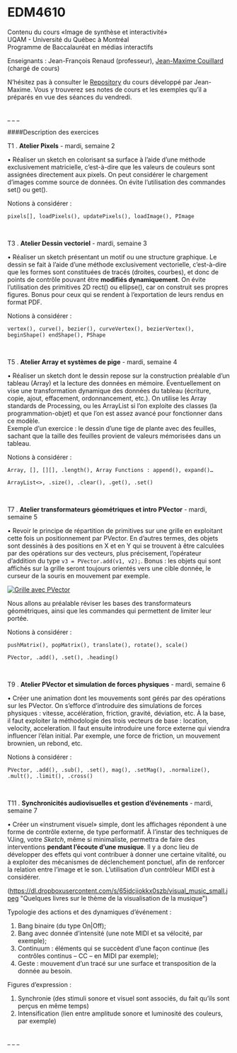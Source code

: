 EDM4610
=======

Contenu du cours «Image de synthèse et interactivité»<br>
UQAM - Université du Québec à Montréal<br>
Programme de Baccalauréat en médias interactifs

Enseignants : Jean-François Renaud (professeur), <a href="https://github.com/jmcouillard">Jean-Maxime Couillard</a> (chargé de cours)

N’hésitez pas à consulter le <a href="https://github.com/jmcouillard/EDM4610">Repository</a> du cours développé par Jean-Maxime. Vous y trouverez ses notes de cours et les exemples qu’il a préparés en vue des séances du vendredi.<br>

<br>
_ _ _

####Description des exercices

T1 . **Atelier Pixels** - mardi, semaine 2

• Réaliser un sketch en colorisant sa surface à l’aide d’une méthode exclusivement matricielle, c’est-à-dire que les valeurs de couleurs sont assignées directement aux pixels. On peut considérer le chargement d’images comme source de données. On évite l’utilisation des commandes set() ou get().

Notions à considérer :

`pixels[], loadPixels(), updatePixels(), loadImage(), PImage`

<br>

T3 . **Atelier Dessin vectoriel** - mardi, semaine 3

• Réaliser un sketch présentant un motif ou une structure graphique. Le dessin se fait à l’aide d’une méthode exclusivement vectorielle, c’est-à-dire que les formes sont constituées de tracés (droites, courbes), et donc de points de contrôle pouvant être **modifiés dynamiquement**. On évite l’utilisation des primitives 2D rect() ou ellipse(), car on construit ses propres figures. Bonus pour ceux qui se rendent à l’exportation de leurs rendus en format PDF.

Notions à considérer :

`vertex(), curve(), bezier(), curveVertex(), bezierVertex(), beginShape() endShape(), PShape`

<br>

T5 . **Atelier Array et systèmes de pige** - mardi, semaine 4

• Réaliser un sketch dont le dessin repose sur la construction préalable d’un tableau (Array) et la lecture des données en mémoire. Éventuellement on vise une transformation dynamique des données du tableau (écriture, copie, ajout, effacement, ordonnancement, etc.). On utilise les Array standards de Processing, ou les ArrayList si l’on exploite des classes (la programmation-objet) et que l’on est assez avancé pour fonctionner dans ce modèle.<br>
Exemple d’un exercice : le dessin d’une tige de plante avec des feuilles, sachant que la taille des feuilles provient de valeurs mémorisées dans un tableau.

Notions à considérer :

`Array, [], [][], .length(), Array Functions : append(), expand()…`

`ArrayList<>, .size(), .clear(), .get(), .set()`

<br>

T7 . **Atelier transformateurs géométriques et intro PVector** - mardi, semaine 5

• Revoir le principe de répartition de primitives sur une grille en exploitant cette fois un positionnement par PVector. En d’autres termes, des objets sont dessinés à des positions en X et en Y qui se trouvent à être calculées par des opérations sur des vecteurs, plus précisement, l’opérateur d’addition du type `v3 = PVector.add(v1, v2);`. Bonus : les objets qui sont affichés sur la grille seront toujours orientés vers une cible donnée, le curseur de la souris en mouvement par exemple.

[![Grille avec PVector](https://c1.staticflickr.com/1/695/21927570291_8fc275c654_n.jpg
"Cliquez pour afficher l’image sur le compte Flickr")](https://www.flickr.com/photos/jfrenaud/21927570291/)

Nous allons au préalable réviser les bases des transformateurs géométriques, ainsi que les commandes qui permettent de limiter leur portée.

Notions à considérer :

`pushMatrix(), popMatrix(), translate(), rotate(), scale()`

`PVector, .add(), .set(), .heading()`

<br>

T9 . **Atelier PVector et simulation de forces physiques** - mardi, semaine 6

• Créer une animation dont les mouvements sont gérés par des opérations sur les PVector. On s’efforce d’introduire des simulations de forces physiques : vitesse, accélération, friction, gravité, déviation, etc. À la base, il faut exploiter la méthodologie des trois vecteurs de base : location, velocity, acceleration. Il faut ensuite introduire une force externe qui viendra influencer l’élan initial. Par exemple, une force de friction, un mouvement brownien, un rebond, etc.

Notions à considérer :

`PVector, .add(), .sub(), .set(), mag(), .setMag(), .normalize(), .mult(), .limit(), .cross()`

<br>

T11 . **Synchronicités audiovisuelles et gestion d’événements** - mardi, semaine 7

• Créer un «instrument visuel» simple, dont les affichages répondent à une forme de contrôle externe, de type performatif. À l’instar des techniques de VJing, votre *Sketch*, même si minimaliste, permettra de faire des interventions **pendant l’écoute d’une musique**. Il y a donc lieu de développer des effets qui vont contribuer à donner une certaine vitalité, ou à exploiter des mécanismes de déclenchement ponctuel, afin de renforcer la relation entre l’image et le son. L’utilisation d’un contrôleur MIDI est à considérer.

(https://dl.dropboxusercontent.com/s/65idcjiokkx0szb/visual_music_small.jpeg
"Quelques livres sur le thème de la visualisation de la musique")

Typologie des actions et des dynamiques d’événement :

1. Bang binaire (du type On|Off);
2. Bang avec donnée d’intensité (une note MIDI et sa vélocité, par exemple);
3. Continuum : éléments qui se succèdent d’une façon continue (les contrôles continus – CC – en MIDI par exemple);
4. Geste : mouvement d’un tracé sur une surface et transposition de la donnée au besoin.

Figures d’expression :

1. Synchronie (des stimuli sonore et visuel sont associés, du fait qu’ils sont perçus en même temps)
2. Intensification (lien entre amplitude sonore et luminosité des couleurs, par exemple)

<br>
_ _ _
